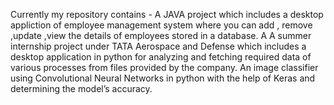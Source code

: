 Currently my repository contains -
A JAVA project which includes a desktop appliction of  employee management system where you can add , remove ,update ,view the details of employees stored in a database. 
A A summer internship project under TATA Aerospace and Defense which includes a desktop application in python for analyzing and fetching required data of various processes from files provided by the company. 
An image classifier using Convolutional Neural Networks in python with the help of Keras and determining the model’s accuracy. 
